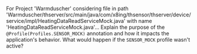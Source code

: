 For Project 'Warmduscher' considering file in path 'Warmduscher/thserver/src/main/java/com/x8ing/thsensor/thserver/device/service/impl/HeatingDataReadServiceMock.java' with name 'HeatingDataReadServiceMock.java'...
Explain the purpose of the `@Profile(Profiles.SENSOR_MOCK)` annotation and how it impacts the application's behavior. What would happen if the `SENSOR_MOCK` profile wasn't active?